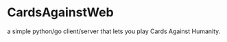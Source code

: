 CardsAgainstWeb
===============

a simple python/go client/server that lets you play Cards Against Humanity. 
